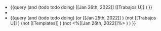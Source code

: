 - {{query (and (todo todo doing) [[Jan 26th, 2022]] [[Trabajos U]] ) }}
-
- {{query (and (todo todo doing)  (or [[Jan 25th, 2022]] )   (not [[Trabajos U]] ) (not [[Templates]] )  (not <%[[Jan 26th, 2022]]%> ) ) }}